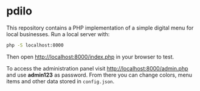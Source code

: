 # pdilo

This repository contains a PHP implementation of a simple digital menu for local businesses.
Run a local server with:

```bash
php -S localhost:8000
```

Then open [http://localhost:8000/index.php](http://localhost:8000/index.php) in your browser to test.

To access the administration panel visit [http://localhost:8000/admin.php](http://localhost:8000/admin.php) and use **admin123** as password. From there you can change colors, menu items and other data stored in `config.json`.
